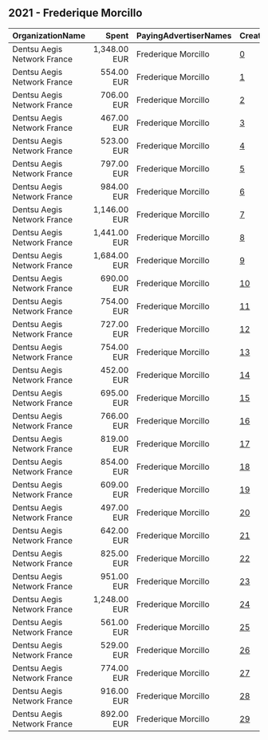 ## 2021 - Frederique Morcillo 
|OrganizationName|Spent|PayingAdvertiserNames|CreativeUrls|Impressions|Genders|AgeBrackets|CountryCodes|BillingAddresses|CandidateBallotInformation|
|:---|---:|:---|:---|---:|:---|:---|:---|:---|:---|
|Dentsu Aegis Network France|1,348.00 EUR|Frederique Morcillo|[0](https://www.snap.com/political-ads/asset/609015deb7f07193893a214b7a276f39368342282fd2a38d9b455d68abd14241?mediaType=mp4)|313,709||18+|united kingdom|"67 Av. de Wagram,Paris,75017,FR"||
|Dentsu Aegis Network France|554.00 EUR|Frederique Morcillo|[1](https://www.snap.com/political-ads/asset/ac9631257bd5024753c8ec3fdfb27a2834934d6c0ef9ccb73ee1720d97a69c1f?mediaType=png)|149,215||18-30|italy|"67 Av. de Wagram,Paris,75017,FR"||
|Dentsu Aegis Network France|706.00 EUR|Frederique Morcillo|[2](https://www.snap.com/political-ads/asset/679a1fc30bfe4781a6887205bb4f6eaa3aa907d23a6da661e621c1b3acc27ba6?mediaType=png)|142,253||18-30|united states|"67 Av. de Wagram,Paris,75017,FR"||
|Dentsu Aegis Network France|467.00 EUR|Frederique Morcillo|[3](https://www.snap.com/political-ads/asset/aea36e698892381e5d69c2273f5de759b6bdf0ca6c57a59066a3b32043a1e832?mediaType=png)|92,894||18-30|united states|"67 Av. de Wagram,Paris,75017,FR"||
|Dentsu Aegis Network France|523.00 EUR|Frederique Morcillo|[4](https://www.snap.com/political-ads/asset/78abc55ed421908a8868257406930c72e8273091f67dd38a0adfbf7395b1dff7?mediaType=mp4)|99,501||18+|italy|"67 Av. de Wagram,Paris,75017,FR"||
|Dentsu Aegis Network France|797.00 EUR|Frederique Morcillo|[5](https://www.snap.com/political-ads/asset/0ff1bbaa710e2553797d80f907f5532e3c7b418c2f2edcfa56d9e2bb1d13f01c?mediaType=mp4)|180,610||18+|united kingdom|"67 Av. de Wagram,Paris,75017,FR"||
|Dentsu Aegis Network France|984.00 EUR|Frederique Morcillo|[6](https://www.snap.com/political-ads/asset/0ff1bbaa710e2553797d80f907f5532e3c7b418c2f2edcfa56d9e2bb1d13f01c?mediaType=mp4)|226,462||18+|spain|"67 Av. de Wagram,Paris,75017,FR"||
|Dentsu Aegis Network France|1,146.00 EUR|Frederique Morcillo|[7](https://www.snap.com/political-ads/asset/609015deb7f07193893a214b7a276f39368342282fd2a38d9b455d68abd14241?mediaType=mp4)|219,850||18+|italy|"67 Av. de Wagram,Paris,75017,FR"||
|Dentsu Aegis Network France|1,441.00 EUR|Frederique Morcillo|[8](https://www.snap.com/political-ads/asset/609015deb7f07193893a214b7a276f39368342282fd2a38d9b455d68abd14241?mediaType=mp4)|289,865||18+|germany|"67 Av. de Wagram,Paris,75017,FR"||
|Dentsu Aegis Network France|1,684.00 EUR|Frederique Morcillo|[9](https://www.snap.com/political-ads/asset/609015deb7f07193893a214b7a276f39368342282fd2a38d9b455d68abd14241?mediaType=mp4)|162,789||18+|united states|"67 Av. de Wagram,Paris,75017,FR"||
|Dentsu Aegis Network France|690.00 EUR|Frederique Morcillo|[10](https://www.snap.com/political-ads/asset/aea36e698892381e5d69c2273f5de759b6bdf0ca6c57a59066a3b32043a1e832?mediaType=png)|176,202||18-30|italy|"67 Av. de Wagram,Paris,75017,FR"||
|Dentsu Aegis Network France|754.00 EUR|Frederique Morcillo|[11](https://www.snap.com/political-ads/asset/679a1fc30bfe4781a6887205bb4f6eaa3aa907d23a6da661e621c1b3acc27ba6?mediaType=png)|195,879||18-30|italy|"67 Av. de Wagram,Paris,75017,FR"||
|Dentsu Aegis Network France|727.00 EUR|Frederique Morcillo|[12](https://www.snap.com/political-ads/asset/aea36e698892381e5d69c2273f5de759b6bdf0ca6c57a59066a3b32043a1e832?mediaType=png)|309,397||18-30|spain|"67 Av. de Wagram,Paris,75017,FR"||
|Dentsu Aegis Network France|754.00 EUR|Frederique Morcillo|[13](https://www.snap.com/political-ads/asset/0ff1bbaa710e2553797d80f907f5532e3c7b418c2f2edcfa56d9e2bb1d13f01c?mediaType=mp4)|57,030||18+|united states|"67 Av. de Wagram,Paris,75017,FR"||
|Dentsu Aegis Network France|452.00 EUR|Frederique Morcillo|[14](https://www.snap.com/political-ads/asset/679a1fc30bfe4781a6887205bb4f6eaa3aa907d23a6da661e621c1b3acc27ba6?mediaType=png)|190,914||18-30|spain|"67 Av. de Wagram,Paris,75017,FR"||
|Dentsu Aegis Network France|695.00 EUR|Frederique Morcillo|[15](https://www.snap.com/political-ads/asset/ac9631257bd5024753c8ec3fdfb27a2834934d6c0ef9ccb73ee1720d97a69c1f?mediaType=png)|209,854||18-30|united kingdom|"67 Av. de Wagram,Paris,75017,FR"||
|Dentsu Aegis Network France|766.00 EUR|Frederique Morcillo|[16](https://www.snap.com/political-ads/asset/78abc55ed421908a8868257406930c72e8273091f67dd38a0adfbf7395b1dff7?mediaType=mp4)|170,291||18+|spain|"67 Av. de Wagram,Paris,75017,FR"||
|Dentsu Aegis Network France|819.00 EUR|Frederique Morcillo|[17](https://www.snap.com/political-ads/asset/ac9631257bd5024753c8ec3fdfb27a2834934d6c0ef9ccb73ee1720d97a69c1f?mediaType=png)|365,963||18-30|spain|"67 Av. de Wagram,Paris,75017,FR"||
|Dentsu Aegis Network France|854.00 EUR|Frederique Morcillo|[18](https://www.snap.com/political-ads/asset/78abc55ed421908a8868257406930c72e8273091f67dd38a0adfbf7395b1dff7?mediaType=mp4)|174,520||18+|united kingdom|"67 Av. de Wagram,Paris,75017,FR"||
|Dentsu Aegis Network France|609.00 EUR|Frederique Morcillo|[19](https://www.snap.com/political-ads/asset/aea36e698892381e5d69c2273f5de759b6bdf0ca6c57a59066a3b32043a1e832?mediaType=png)|181,409||18-30|germany|"67 Av. de Wagram,Paris,75017,FR"||
|Dentsu Aegis Network France|497.00 EUR|Frederique Morcillo|[20](https://www.snap.com/political-ads/asset/679a1fc30bfe4781a6887205bb4f6eaa3aa907d23a6da661e621c1b3acc27ba6?mediaType=png)|144,255||18-30|germany|"67 Av. de Wagram,Paris,75017,FR"||
|Dentsu Aegis Network France|642.00 EUR|Frederique Morcillo|[21](https://www.snap.com/political-ads/asset/0ff1bbaa710e2553797d80f907f5532e3c7b418c2f2edcfa56d9e2bb1d13f01c?mediaType=mp4)|114,440||18+|germany|"67 Av. de Wagram,Paris,75017,FR"||
|Dentsu Aegis Network France|825.00 EUR|Frederique Morcillo|[22](https://www.snap.com/political-ads/asset/ac9631257bd5024753c8ec3fdfb27a2834934d6c0ef9ccb73ee1720d97a69c1f?mediaType=png)|169,245||18-30|united states|"67 Av. de Wagram,Paris,75017,FR"||
|Dentsu Aegis Network France|951.00 EUR|Frederique Morcillo|[23](https://www.snap.com/political-ads/asset/0ff1bbaa710e2553797d80f907f5532e3c7b418c2f2edcfa56d9e2bb1d13f01c?mediaType=mp4)|170,981||18+|italy|"67 Av. de Wagram,Paris,75017,FR"||
|Dentsu Aegis Network France|1,248.00 EUR|Frederique Morcillo|[24](https://www.snap.com/political-ads/asset/609015deb7f07193893a214b7a276f39368342282fd2a38d9b455d68abd14241?mediaType=mp4)|283,804||18+|spain|"67 Av. de Wagram,Paris,75017,FR"||
|Dentsu Aegis Network France|561.00 EUR|Frederique Morcillo|[25](https://www.snap.com/political-ads/asset/78abc55ed421908a8868257406930c72e8273091f67dd38a0adfbf7395b1dff7?mediaType=mp4)|50,144||18+|united states|"67 Av. de Wagram,Paris,75017,FR"||
|Dentsu Aegis Network France|529.00 EUR|Frederique Morcillo|[26](https://www.snap.com/political-ads/asset/679a1fc30bfe4781a6887205bb4f6eaa3aa907d23a6da661e621c1b3acc27ba6?mediaType=png)|155,203||18-30|united kingdom|"67 Av. de Wagram,Paris,75017,FR"||
|Dentsu Aegis Network France|774.00 EUR|Frederique Morcillo|[27](https://www.snap.com/political-ads/asset/aea36e698892381e5d69c2273f5de759b6bdf0ca6c57a59066a3b32043a1e832?mediaType=png)|227,127||18-30|united kingdom|"67 Av. de Wagram,Paris,75017,FR"||
|Dentsu Aegis Network France|916.00 EUR|Frederique Morcillo|[28](https://www.snap.com/political-ads/asset/78abc55ed421908a8868257406930c72e8273091f67dd38a0adfbf7395b1dff7?mediaType=mp4)|187,991||18+|germany|"67 Av. de Wagram,Paris,75017,FR"||
|Dentsu Aegis Network France|892.00 EUR|Frederique Morcillo|[29](https://www.snap.com/political-ads/asset/ac9631257bd5024753c8ec3fdfb27a2834934d6c0ef9ccb73ee1720d97a69c1f?mediaType=png)|251,340||18-30|germany|"67 Av. de Wagram,Paris,75017,FR"||
